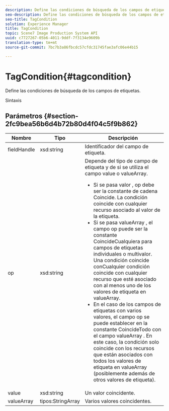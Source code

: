 ```yaml
---
description: Define las condiciones de búsqueda de los campos de etiquetas.
seo-description: Define las condiciones de búsqueda de los campos de etiquetas.
seo-title: TagCondition
solution: Experience Manager
title: TagCondition
topic: Scene7 Image Production System API
uuid: c7727267-05b6-4011-9ddf-7f3134e9609b
translation-type: tm+mt
source-git-commit: 7bc7b3a86fbcdc57cfdc31745fae3afc06e44b15

---
```



# TagCondition{#tagcondition}

Define las condiciones de búsqueda de los campos de etiquetas.

Sintaxis

## Parámetros {#section-2fc9bea56b6d4b72b80d4f04c5f9b862}

<table id="table_04100BB8ABD84EF68B0A7CE3AD946414"> 
 <thead> 
  <tr> 
   <th colname="col1" class="entry"> Nombre </th> 
   <th colname="col2" class="entry"> Tipo </th> 
   <th colname="col3" class="entry"> Descripción </th> 
  </tr> 
 </thead>
 <tbody> 
  <tr> 
   <td colname="col1"> <span class="codeph"> <span class="varname"> fieldHandle</span></span> </td> 
   <td colname="col2"> <span class="codeph"> xsd:string</span> </td> 
   <td colname="col3"> Identificador del campo de etiqueta. </td> 
  </tr> 
  <tr> 
   <td colname="col1"> <span class="codeph"> <span class="varname"> op</span> </span> </td> 
   <td colname="col2"> <span class="codeph"> xsd:string</span> </td> 
   <td colname="col3">Depende del tipo de campo de etiqueta y de si se utiliza el campo value o valueArray. 
    <ul id="ul_CC0926425B094B3BB7D70CB392DBDABD">
     <li id="li_09AB923A9A8D4A71917CF59C150E4EF5">Si se pasa <span class="codeph"> valor</span> , <span class="codeph"> op</span> debe ser la constante de cadena Coincide. La condición coincide con cualquier recurso asociado al valor de la etiqueta. </li>
     <li id="li_70F18494AB6C454EB611F51F16C19FAD">Si se pasa <span class="codeph"> valueArray</span> , el campo op puede ser la constante <span class="codeph"> CoincideCualquiera</span> para campos de etiquetas individuales o multivalor. Una <span class="codeph"> condición coincide conCualquier</span> condición coincide con cualquier recurso que esté asociado con al menos uno de los valores de etiqueta en <span class="codeph"> valueArray</span>. </li>
     <li id="li_0B25542D7E964B26B15591C45D5C66D0">En el caso de los campos de etiquetas con varios valores, el campo op se puede establecer en la constante <span class="codeph"> CoincideTodo</span> con el campo <span class="codeph"> valueArray</span> . En este caso, la condición solo coincide con los recursos que están asociados con todos los valores de etiqueta en <span class="codeph"> valueArray</span> (posiblemente además de otros valores de etiqueta). </li>
    </ul></td> 
  </tr> 
  <tr> 
   <td colname="col1"> <span class="codeph"> <span class="varname"> value</span></span> </td> 
   <td colname="col2"> <span class="codeph"> xsd:string</span> </td> 
   <td colname="col3"> Un valor coincidente. </td> 
  </tr> 
  <tr> 
   <td colname="col1"> <span class="codeph"> <span class="varname"> valueArray</span></span> </td> 
   <td colname="col2"> <span class="codeph"> tipos:StringArray</span> </td> 
   <td colname="col3"> Varios valores coincidentes. </td> 
  </tr> 
 </tbody> 
</table>

